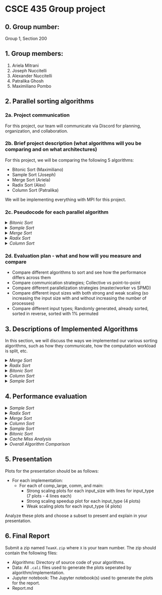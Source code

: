 # CSCE 435 Group project

## 0. Group number: 
Group 1, Section 200

## 1. Group members:
1. Ariela Mitrani
2. Joseph Nuccitelli
3. Alexander Nuccitelli
4. Patralika Ghosh
5. Maximiliano Pombo

## 2. Parallel sorting algorithms

### 2a. Project communication
For this project, our team will communicate via Discord for planning, organization, and collaboration.

### 2b. Brief project description (what algorithms will you be comparing and on what architectures)
For this project, we will be comparing the following 5 algorithms:
- Bitonic Sort (Maximiliano)
- Sample Sort (Joseph)
- Merge Sort (Ariela)
- Radix Sort (Alex)
- Column Sort (Patralika)
  
We will be implementing everything with MPI for this project.

### 2c. Pseudocode for each parallel algorithm

<details>
  <summary><i>Bitonic Sort</i></summary>
  
#### Bitonic Sort: Maximiliano
```
// Bitonic Sort is a parallel sorting algorithm that is efficient for hardware implementations and works well in a parallel computing environment.
// It requires a bitonic Sequence which is a sequence that first increases and then decreases, or is entirely increasing or decreasing.
/* Fist thing to do is recursively divide the sequence into two halves, creating a bitonic sequence from the two halves.
Then merge the bitonic sequences into larger bitonic sequences until the entire sequence is sorted.
*/
//Time Complexity of O(log2n)

int totalElements = user_input_for_array_size;
int totalProcesses;
int currentProcessId;

MPI_Init(&argc, &argv);
MPI_Comm_rank(MPI_COMM_WORLD, &currentProcessId);
MPI_Comm_size(MPI_COMM_WORLD, &totalProcesses);

int chunkSize = totalElements / totalProcesses;
int[] localChunk = new int[chunkSize];

// Generate or receive the local part of the array
if (currentProcessId == 0) {
    int[] completeArray = generateArray(totalElements);
    MPI_Scatter(completeArray, chunkSize, MPI_INT, localChunk, chunkSize, MPI_INT, 0, MPI_COMM_WORLD);
} else {
    MPI_Scatter(NULL, chunkSize, MPI_INT, localChunk, chunkSize, MPI_INT, 0, MPI_COMM_WORLD);
}

// Bitonic Sort on the local chunk
bitonicSort(localChunk, chunkSize, currentProcessId, totalProcesses);

// Gather the sorted chunks back to the root process
int[] sortedArray;
if (currentProcessId == 0) {
    sortedArray = new int[totalElements];
}
MPI_Gather(localChunk, chunkSize, MPI_INT, sortedArray, chunkSize, MPI_INT, 0, MPI_COMM_WORLD);

// Output the sorted array
if (currentProcessId == 0) {
    printf(sortedArray); 
}
return;

// Perform Bitonic Sort
void bitonicSort(int[] array, int size, int currentProcessId, int totalProcesses) {
    for (int stepSize = 2; stepSize <= size; stepSize *= 2) { 
        for (int subStep = stepSize / 2; subStep > 0; subStep /= 2) {
            // Determine the direction (ascending or descending)
            int sortDirection = (currentProcessId % (stepSize / 2) == 0) ? 1 : 0;
            bitonicMerge(array, size, subStep, sortDirection);
        }
    }
}

// Perform Bitonic Merge
void bitonicMerge(int[] array, int size, int step, int sortDirection) {
    for (int i = 0; i < size; i++) {
        // Compare and swap based on direction
        if ((sortDirection == 1 && array[i] > array[i + step]) || (sortDirection == 0 && array[i] < array[i + step])) {
            swap(array[i], array[i + step]);
        }
    }

    // Send and/or receive data from neighbors
    if (totalProcesses > 1) {
        MPI_Sendrecv(array, size, MPI_INT, neighborProcessId, 0, 
                     array, size, MPI_INT, neighborProcessId, 0, MPI_COMM_WORLD, &status);
    }
}

// Swap elements helper function 
void swap(int &first, int &second) {
    int temp = first;
    first = second;
    second = temp;
}

```

</details>

<details>
  <summary><i>Sample Sort</i></summary>
  
#### Sample Sort: Joseph
```
int arraySize = user input for array size;
int procNum;
int taskId;

MPI_Init(&argc,&argv);
MPI_Comm_rank(MPI_COMM_WORLD,&taskid);
MPI_Comm_size(MPI_COMM_WORLD,&procNum);

if(procNum == 0){
  //create the array and fill it with elements
}
MPI_Scatter(array, sizeof(array)/nbuckets, MPI_DOUBLE,procArray, sizeof(array)/nbuckets, MPI_DOUBLE, 0, MPI_COMM_WORLD);
//quick sort the samples
std::sort(procArray);
MPI_Gather(all quick sorted elements);
//select the splitters using quicksort each process will do this to avoid extra communication

//put each element in the bucket
for(i = 0; i < size/nbuckets; ++i){
  correctBucket.insert(procArray[i]);
}
//each process sorts each bucket using quick sort
std::sort(bucket);

//array is sorted now


```
</details>

<details>
  <summary><i>Merge Sort</i></summary>
  
#### Merge Sort: Ariela
```
int arraySize = user input for array size;
int procNum;
int taskId;

MPI_Init(&argc,&argv);
MPI_Comm_rank(MPI_COMM_WORLD,&taskid);
MPI_Comm_size(MPI_COMM_WORLD,&procNum);

for(n in procNum) {
  if(taskid == n) {
    int children = childCount(n, procNum); //check if left child 2n+1 is in range, right child 2n+2 is in range

    int[] array;
    if(taskid == 0)
      array = generateArray(arraySize); //this fills our array with values
      startChildProcesses(n, children, array, arraySize)
    else
      MPI_recv(array from parent process)
      MPI_send(startChildProcesses(n, children, array, arraySize) to our parent task ((n-2)/2 if even, (n-1)/2 if odd))
  }
}

if(taskid == 0)
  print(finalArray)

return; //end of program main

//helper function 1
array startChildProcesses(myId, numChildren, array, arraySize) {
  if(numChildren == 0)
    return mergeSort(array, arraySize)
  if(numChildren == 1)
    MPI_send(left half of array and size to 2*myId+1)
    sortedRight = mergeSort(right half of array, arraySize/2)
    sortedLeft; //empty array
    MPI_recv(sortedLeft from 2*myId+1)
    return combineSortedArrays(sortedRight, sortedLeft)
  if(numChildren == 2)
    MPI_send(left half of array and size to 2*myId+1)
    MPI_send(right half of array and size to 2*myId+2)
    sortedLeft; //empty array
    sortedRight; //empty array
    MPI_recv(sortedLeft from 2*myId+1)
    MPI_recv(sortedRight from 2*myId+2)
    return combineSortedArrays(sortedRight, sortedLeft, arraySizeRight, arraySizeLeft)
}

//helper function 2
mergeSort(array, arraySize) { //sequential implementation for leaf nodes
  if(arraySize = 1)
    return array;
  else
    mergesort(arrayRight, arraySizeRight)
    mergesort(arrayLeft, arraySizeLeft) //this is an estimate
    return combineSortedArrays(arrayRight, arrayLeft, arraySizeRight, arraySizeLeft)
}

//helper function 3
combineSortedArrays(sortedRight, sortedLeft, arraySizeRight, arraySizeLeft) {
  returnArray[arraySizeRight+arraySizeLeft]
  int r = 0;
  int l = 0;
  for(int i in arraySizeRight+arraySizeLeft){
    if(r = arraySizeRight) {
      returnArray[i] = sortedLeft[l]
      l++
    }
    else if(l = arraySizeLeft) {
      returnArray[i] = sortedRight[r]
      r++
    }
    else if(sortedRight[r] < sortedLeft[l]) {
      returnArray[i] = sortedRight[r]
      r++
    }
    else {
      returnArray[i] = sortedLeft[l]
      l++
    }
  }
}
```

</details>

<details>
  <summary><i>Radix Sort</i></summary>

#### Radix Sort: Alex
```
int arraySize = user input for array size
int procNum
int taskId

MPI_Init(&argc,&argv)
MPI_Comm_rank(MPI_COMM_WORLD,&taskid)
MPI_Comm_size(MPI_COMM_WORLD,&procNum)

int totalArray[arraySize]

//Generate the array
for (i in procNum) {
  int offset = arraySize / ProcNum * taskId
  totalArray[from offset to (offset + (arraySize/ProcNum)] = Array generation
}

//sort the array
for (i in numBits of type) {
  int[arraySize / ProcNum] localArray = totalArray[from offset to (offset + (arraySize/ProcNum)]

  //get total zeroes to all processes
  int localNumZeroes
  localArray, localNumZeroes = local_counting_sort(localArray, bitnumber = i)
  int localNumOnes = size(localArray) - localNumZeroes
  int totalNumZeroes
  MPI_Reduce(reduce local_num_zeroes to total_num_zeroes to process 0)
  if (taskId == 0) {
    MPI_Send(totalNumZeroes)
  }
  else {
    MPI_Recieve(totalNumZeroes from process 0)
  }

  //Getting the amount of ones and zeroes on previous processors
  int previousProcessorZeroes = 0;
  int previousProcessorOnes = 0;
  for (j in procNum) {
    if (taskId == j) {
      for (k = taskId to procNum) {
        MPI_Send(localNumZeroes, k)
        MPI_Send(localNumOnes)
      }
    }
    else {
      if (taskId > j) {
        previousProcessorZeroes += MPI_Receive(localNumZeroes, j)
        previousProcessorOnes += MPI_recieve(localNumOnes, j)
      }
    }
  }

  localSortedArray = empty.size(localArray)
  for (j in localArray) {
    int position
    if (lcoalArray[j] == 0) {
      position = j + previousProcessorZeroes
    }
    else {
      position = j + previousProcessorOnes + totalProcessorZeroes
    }
    int destProcessor = position / numProc
    int destOffset = position % numProc
    MPI_Put(localArray[j] in localSortedArray[destOffset] in processor destProcessor)
  }

  MPI_Wait until all puts complete

  localArray = localSortedArray
   
  
}


//Helper functions
local_counting_sort(localArray, bitNumber) {

  countingArray[2] = [0, 0] //Always 2 elements, number of 0s and 1s

  for (i in size(localArray)) {
    countingArray[(localArray[i] >> bitNumber) & 1]++
  }
  countingArray[1] += countArray[0]
  numZeroes = countArray[0]

  //Populate the output array
  outputArray[size(localArray)]
  for (i in size(outputArray)) {
    outputArray[countArray[localArray[i]] - 1] = inputArray[i]
    countArray[inputArray[i]]--
  }
  
  return outputArray, numZeroes
  
}
```

</details>

<details>
  <summary><i>Column Sort</i></summary> 
  
#### Column Sort: Patralika
```
#include <mpi.h>
#include <stdio.h>
#include <stdlib.h>
#include <math.h>

#define ARRAY_SIZE 16 
#define DIMENSION 4   // Dimension for 2D grid (sqrt(ARRAY_SIZE))


void sequentialSort(int *array, int size) {
   
    for (int i = 0; i < size - 1; i++) {
        for (int j = 0; j < size - i - 1; j++) {
            if (array[j] > array[j + 1]) {
                int temp = array[j];
                array[j] = array[j + 1];
                array[j + 1] = temp;
            }
        }
    }
}

// Helper function for debugging
void printArray(const char* title, int* array, int size) {
    printf("%s:\n", title);
    for (int i = 0; i < size; i++) {
        printf("%d ", array[i]);
    }
    printf("\n");
}


int main(int argc, char** argv) {
    int taskId, procNum;
    int arraySize = ARRAY_SIZE;
    int arrayDimension = DIMENSION;
    
    int globalArray[arraySize];    // Global array for the root process
    int localData[arrayDimension]; // Array for local process
    int shuffledData[arrayDimension]; // Temporary array for shuffling

    
    MPI_Init(&argc, &argv);
    MPI_Comm_rank(MPI_COMM_WORLD, &taskId);
    MPI_Comm_size(MPI_COMM_WORLD, &procNum);

    
    if (taskId == 0) {
        for (int i = 0; i < arraySize; i++) {
            globalArray[i] = arraySize - i;  
        }
    }

    // Step 1: Scatter the 2D array (divided into columns) to all processes
    MPI_Scatter(globalArray, arrayDimension, MPI_INT, localData, arrayDimension, MPI_INT, 0, MPI_COMM_WORLD);
    
    // Print local data for each process after scattering (debugging)
    // printf("Process %d received data: ", taskId);
    // for (int i = 0; i < arrayDimension; i++) {
    //     printf("%d ", localData[i]);
    // }
    // printf("\n");

    // Step 2: Each process sorts its assigned column
    sequentialSort(localData, arrayDimension);

    // Step 3: Perform row-wise transposition using MPI_Alltoall
    MPI_Alltoall(localData, 1, MPI_INT, shuffledData, 1, MPI_INT, MPI_COMM_WORLD);

    // Print shuffled data for each process after all-to-all (debugging)
    // printf("Process %d after Alltoall: ", taskId);
    // for (int i = 0; i < arrayDimension; i++) {
    //     printf("%d ", shuffledData[i]);
    // }
    // printf("\n");

    // Step 4: Each process sorts the shuffled rows
    sequentialSort(shuffledData, arrayDimension);

    // Step 5: Reverse the row transposition (transpose back)
    MPI_Alltoall(shuffledData, 1, MPI_INT, localData, 1, MPI_INT, MPI_COMM_WORLD);

    // Step 6: Final column sort (each process sorts its final column)
    sequentialSort(localData, arrayDimension);

    // Gather the final sorted columns into the global array (in the root process)
    MPI_Gather(localData, arrayDimension, MPI_INT, globalArray, arrayDimension, MPI_INT, 0, MPI_COMM_WORLD);

    // Root process prints the sorted global array
    if (taskId == 0) {
        printArray("Sorted Array", globalArray, arraySize);
    }

    
    MPI_Finalize();

    return 0;
}

```
</details>

### 2d. Evaluation plan - what and how will you measure and compare
- Compare different algorithms to sort and see how the performance differs across them
- Compare communication strategies; Collective vs point-to-point
- Compare different parallelization strategies (master/worker vs SPMD)
- Compare different input sizes with both strong and weak scaling (so increasing the input size with and without increasing the number of processes)
- Compare different input types; Randomly generated, already sorted, sorted in reverse, sorted with 1% permuted

## 3. Descriptions of Implemented Algorithms
In this section, we will discuss the ways we implemented our various sorting algorithms, such as how they communicate, how the computation workload is split, etc.

<details>
  <summary><i>Merge Sort</i></summary>
  
### Merge Sort - Ariela
My merge sort implementation was similar to my pseudocode, but after running analysis on the algorithm, I realized that I wasn't using the processors as efficiently as I could have. To fix this, I distributed the work evenly over all of the nodes by having them each generate their own data and sort it, then used the original parent-child hierarchy to determine which nodes should be executing the merge. Essentially, every node starts with an array of length totalArraySize/numNodes, sorts that, and then sends the sorted array to a specific task that will be responsible for merging the arrays together. Thus, in every step there are half the amount of processes working as there were in the previous step, which is the maximum amount of processes that can be working at one time for merge sort. 

Thicket tree:
![merge_thicket_tree](ThicketTrees/mergethicket.png)

</details>

<details>
  <summary><i>Radix Sort</i></summary>
  
### Radix Sort - Alex
This implmentation of radix sort only works for integers. It first generates arrays in each process. Each process has one segement of the array. After that it performs a local counting sort on the least significant bit of each integer. It also gets the local number of 0 bits, which come before the 1 bits. After sorting locally, the local number of 0's and 1's is distributed accordingly such that each processor has the total number of 0 bits, as well as the amount of 0 and 1 bits present in previous processors. This allows each processor to get the location of the sorted element. This has to be a stable sort, since otherwise the order would be messed up. Finally each element is moved to it's new position in reation to the total array. Intially in the psuedocode the implmentation used 1 sided communication using MPI_Put, however even though this would improve performance, it kept writing values to incorrect spots in memory. The actual implmenation uses 2 sided communication. The correctness checking first checks each array, and then checks the last element of the previous array with the first element of the next one.

Call Tree:
![image](https://github.com/user-attachments/assets/271a69e5-be2c-47c4-9b50-17839adb1e19)
Meta Data:
![image](https://github.com/user-attachments/assets/eaaafc7e-c83b-456a-8bac-c42159de99d5)
</details>

<details>
  <summary><i>Bitonic Sort</i></summary>
  
### Bitonic Sort - Maximiliano 
My implementation of the bitonic sort algorithm closely followed the pseudocode, but I made several optimizations to ensure efficient use of the available processors. Each processor begins by generating its own segment of the array, with the size of each segment determined by the total array size divided by the number of processors. This approach allows each node to perform a local bitonic sort on its chunk of the array independently.
The bitonic sort operates in multiple stages. In each stage, the processors first determine the sorting direction based on their rank and the current step size. This hierarchical structure allows for efficient merging of the sorted segments, where pairs of processors collaborate to perform the bitonic merge operation. By dynamically adjusting the step size and merging the results, I ensured that the number of active processors reduces by half in each subsequent step, maximizing parallelism during the sorting process.

Call Tree:
![column_thicket_tree](/ThicketTrees/BitonicTree.png)
Meta Data:
![column_metadata](/Metadata/BitonicMetadata.png)
 </details>

<details>
  <summary><i>Column Sort</i></summary>
  
### Column Sort - Patralika Ghosh
My implementation of the column sort closely follows the structure of my pseudocode and is largely based on Leighton's Column Sort algorithm. The algorithm generates the array according to the input type, and each process is assigned a portion of indexes based on the input size and the number of processes. Each process then sorts its assigned column and returns the sorted result. Next, I transpose the matrix with the sorted columns and reshape it into submatrices of size (r/c) X r, where r is the number of rows and c is the number of columns.
I repeat the process of column sorting, transposing, and reshaping two more times. Afterward, I perform a shift in the matrix by adding an extra column, where one half is filled with -inf values and the other half with +inf values. I sort the columns again, then remove the -inf and +inf values, resulting in a fully column-sorted matrix.


![column_thicket_tree](/ThicketTrees/columnthicket.png)
![column_metadata](/Metadata/columnMetadata.png)

</details>

<details>
  <summary><i>Sample Sort</i></summary>

### Sample Sort - Joseph Nuccitelli
First each process in my code generates their local splitters. They do this by sorting their local data and sampling splitters. Then each process sends their local splitters to the main process. The main process then sorts all of the local samples and creates global splitters. These are then broadcasted out to everyone. Then each process puts each element into the array into a bucket. The last part each process is given a bucket. They copy their given bucket and then send other processes buckets to each process. After that each process sorts their new bucket and we have a sorted array.

![image](https://github.com/user-attachments/assets/568b0958-94ce-4325-8a2c-3c12047e5180)

</details>

## 4. Performance evaluation
<details>
  <summary><i>Sample Sort</i></summary>

![comm_65536](/Graphs/GraphsSampleSort/comm_65536.png)
![comm_262144](/Graphs/GraphsSampleSort/comm_262144.png)
![comm_1048576](/Graphs/GraphsSampleSort/comm_1048576.png)
![comm_4194304](/Graphs/GraphsSampleSort/comm_4194304.png)
![comm_16777216](/Graphs/GraphsSampleSort/comm_16777216.png)
![comm_67108864](/Graphs/GraphsSampleSort/comm_67108864.png)  
Comm time vs threads. This followed the basic trend of increasing communication as process time increased. There are some blips in the graph that can be explained when there is a high amount of buckets compared to array size. What surprised me the most was how for big array sizes communication decreased at first. This on further thought makes sense as one of the factors of the complex bucket size vs. array size relationship. 
![comp_65536](/Graphs/GraphsSampleSort/comp_65536.png)
![comp_262144](/Graphs/GraphsSampleSort/comp_262144.png)
![comp_1048576](/Graphs/GraphsSampleSort/comp_1048576.png)
![comp_4194304](/Graphs/GraphsSampleSort/comp_4194304.png)
![comp_16777216](/Graphs/GraphsSampleSort/comp_16777216.png)
![comp_67108864](/Graphs/GraphsSampleSort/comp_67108864.png)
Comp time vs threads for various array sizes. These graphs are as expected. As the amount of threads increases so does the amount of buckets meaning that bucket size decreases. This means that each thread will have to sort less elements meaning that there will be less computation time. 
![main_65536](/Graphs/GraphsSampleSort/main_65536.png)
![main_262144](/Graphs/GraphsSampleSort/main_262144.png)
![main_1048576](/Graphs/GraphsSampleSort/main_1048576.png)
![main_4194304](/Graphs/GraphsSampleSort/main_4194304.png)
![main_16777216](/Graphs/GraphsSampleSort/main_16777216.png)
![main_67108864](/Graphs/GraphsSampleSort/main_67108864.png)
Main time vs process count for various array sizes. At large array sizes my program behaves as intended. With large array sizes total time is decreased as expected. With small array sizes though this is not always the case. Sorting is scaled on N log N while communication is scaled linearly. However at low array sizes communication takes the most time out of all the algorithms. Blips can be seen in some of the graphs when the proc count goes to 64 this is a result of grace being separated between different nodes. These trends make a lot of sense given the graphs.
![main_permuted_strong_speedup](/Graphs/GraphsSampleSort/main_permuted_strong_speedup.png)
![main_permuted_weak_efficiency](/Graphs/GraphsSampleSort/main_permuted_weak_efficiency.png)
![main_random_strong_speedup](/Graphs/GraphsSampleSort/main_random_strong_speedup.png)
![main_random_weak_efficiency](/Graphs/GraphsSampleSort/main_random_weak_efficiency.png)
![main_reversed_strong_speedup](/Graphs/GraphsSampleSort/main_reversed_strong_speedup.png)
![main_reversed_weak_efficiency](/Graphs/GraphsSampleSort/main_reversed_weak_efficiency.png)
![main_sorted_strong_speedup](/Graphs/GraphsSampleSort/main_sorted_strong_speedup.png)
![main_sorted_weak_efficiency](/Graphs/GraphsSampleSort/main_sorted_weak_efficiency.png)
![comm_permuted_strong_speedup](/Graphs/GraphsSampleSort/comm_permuted_strong_speedup.png)
![comm_permuted_weak_efficiency](/Graphs/GraphsSampleSort/comm_permuted_weak_efficiency.png)
![comm_random_strong_speedup](/Graphs/GraphsSampleSort/comm_random_strong_speedup.png)
![comm_random_weak_efficiency](/Graphs/GraphsSampleSort/comm_random_weak_efficiency.png)
![comm_reversed_strong_speedup](/Graphs/GraphsSampleSort/comm_reversed_strong_speedup.png)
![comm_reversed_weak_efficiency](/Graphs/GraphsSampleSort/comm_reversed_weak_efficiency.png)
![comm_sorted_strong_speedup](/Graphs/GraphsSampleSort/comm_sorted_strong_speedup.png)
![comm_sorted_weak_efficiency](/Graphs/GraphsSampleSort/comm_sorted_weak_efficiency.png)

![comp_permuted_strong_speedup](/Graphs/GraphsSampleSort/comp_permuted_strong_speedup.png)
![comp_permuted_weak_efficiency](/Graphs/GraphsSampleSort/comp_permuted_weak_efficiency.png)
![comp_random_strong_speedup](/Graphs/GraphsSampleSort/comp_random_strong_speedup.png)
![comp_random_weak_efficiency](/Graphs/GraphsSampleSort/comp_random_weak_efficiency.png)
![comp_reversed_strong_speedup](/Graphs/GraphsSampleSort/comp_reversed_strong_speedup.png)
![comp_reversed_weak_efficiency](/Graphs/GraphsSampleSort/comp_reversed_weak_efficiency.png)
![comp_sorted_strong_speedup](/Graphs/GraphsSampleSort/comp_sorted_strong_speedup.png)
![comp_sorted_weak_efficiency](/Graphs/GraphsSampleSort/comp_sorted_weak_efficiency.png)
Speedup weak and strong and efficiency weak and strong plots by threads. These trends all really make a fair amount of sense with speed increasing as problem size increases for high array counts but slightly lower for low array counts. Speedup was compared based on the 2 thread case. A spike in the comm graph for the speedup is the reason for a change in the algorithm based on the processor size. Anything above 64 processes and more synchronization is needed. This showcases the loss in speedup in communication above 64 processes.

</details>


<details>
  <summary><i>Radix Sort</i></summary>

### Radix Sort Analysis: Alexander Nuccitelli
Overall radix sort ran rather slowly due to the implementation of sending each element to each process and the end of every bit sorted, which caused massive communication overhead. Normally this would be fine however MPI doesn't like sending lots of messages very quickly, so some waits had to be added, which slowed down performance. However a good thing about this implemntation is that is is quite memory efficient, only requiring to store the main array and some constants. I was unable to run this algorithim at 1024 processors as grace would error. I was also unable to run at 2^28 array size, as this would require too much computing resources.

#### Total time spent:
Overall the program decreaces as the number of processors increase which is a sign of a parrallel program. It is intresting to note that initially there is a slight increase in time between 2 and 4 and 8 processors. This is because all of those processors still need to perform all of the communication, and the program isn't parallelized enough for the extra processors to take full effect. The reason that the randomly generated array takes the least time has to do input generation. Random inputs are generated at a smaller scale, causing there to be less communication, as the array can be sorted with less bits (but still the same number of comparisions).
![main_65536](/Graphs/RadixSortGraphs/main_65536.png)
![main_262144](/Graphs/RadixSortGraphs/main_262144.png)
![main_1048576](/Graphs/RadixSortGraphs/main_1048576.png)
![main_4194304](/Graphs/RadixSortGraphs/main_4194304.png)
![main_16777216](/Graphs/RadixSortGraphs/main_16777216.png)
![main_67108864](/Graphs/RadixSortGraphs/main_67108864.png)

The comp large graphs look exactly as expected, with the number of processors massively decreasing comparision time with an exponential decrease. There is also no difference between array type becuase the comparisions are performed on all 32 bits of an integer regardless if the array is sorted or not. Comparisions also account for a very small amount of the total time spent.
![comp_large_65536](/Graphs/RadixSortGraphs/comp_large_65536.png)
![comp_large_262144](/Graphs/RadixSortGraphs/comp_large_262144.png)
![comp_large_1048576](/Graphs/RadixSortGraphs/comp_large_1048576.png)
![comp_large_4194304](/Graphs/RadixSortGraphs/comp_large_4194304.png)
![comp_large_16777216](/Graphs/RadixSortGraphs/comp_large_16777216.png)

Communication decreases roughly with processor count. The communication time also accounts for almost all of the total time spent. A randomly sorted array is faster because as the elements are sorted between arrays, they aren't moved into the same processor that they were once in if they are already sorted. Since the randomly generated elements are smaller, they finish sorting quicker and thus have to travel to less processes.
![comm_65536](/Graphs/RadixSortGraphs/comm_65536.png)
![comm_262144](/Graphs/RadixSortGraphs/comm_262144.png)
![comm_1048576](/Graphs/RadixSortGraphs/comm_1048576.png)
![comm_4194304](/Graphs/RadixSortGraphs/comm_4194304.png)
![comm_16777216](/Graphs/RadixSortGraphs/comm_16777216.png)
![comm_67108864](/Graphs/RadixSortGraphs/comm_67108864.png)

#### Strong Speedup/Weak Efficiency Plots

Ultimately, this implementation of radix sort is quite inefficient. There is some speed up in main for an increase of processors, which is a sign of a parallelized program. In addtion, the bigger the array size, the greater the speed up. This makes sense as well as the bigger array size has more elements, which leads to a greater benifit of having more processsors. However the weak efficiency graphs demonstrate that even though the algorthims do speed up, they do not speed up well with the addition of new processors. As new processors are being added, the gain in performance isn't enoguh based on the extra resources spent. There is little to no difference in input type.

![main_permuted_strong_speedup](/Graphs/RadixSortGraphs/main_permuted_strong_speedup.png)
![main_permuted_weak_efficiency](/Graphs/RadixSortGraphs/main_permuted_weak_efficiency.png)
![main_random_strong_speedup](/Graphs/RadixSortGraphs/main_random_strong_speedup.png)
![main_random_weak_efficiency](/Graphs/RadixSortGraphs/main_random_weak_efficiency.png)
![main_reversed_strong_speedup](/Graphs/RadixSortGraphs/main_reversed_strong_speedup.png)
![main_reversed_weak_efficiency](/Graphs/RadixSortGraphs/main_reversed_weak_efficiency.png)
![main_sorted_strong_speedup](/Graphs/RadixSortGraphs/main_sorted_strong_speedup.png)
![main_sorted_weak_efficiency](/Graphs/RadixSortGraphs/main_sorted_weak_efficiency.png)

All of the problems for main are nonexistent for the comparison region. Espically as the array size increases, the weak efficiency graphs are just straight lines, which is ideal. The speedup graphs also corespond to the number of processors much closer than the main graphs. There is no difference in input type, as input type doesn't affect the comparison regions time at all.

![comp_large_permuted_strong_speedup](/Graphs/RadixSortGraphs/comp_large_permuted_strong_speedup.png)
![comp_large_permuted_weak_efficiency](/Graphs/RadixSortGraphs/comp_large_permuted_weak_efficiency.png)
![comp_large_random_strong_speedup](/Graphs/RadixSortGraphs/comp_large_random_strong_speedup.png)
![comp_large_random_weak_efficiency](/Graphs/RadixSortGraphs/comp_large_random_weak_efficiency.png)
![comp_large_reversed_strong_speedup](/Graphs/RadixSortGraphs/comp_large_reversed_strong_speedup.png)
![comp_large_reversed_weak_efficiency](/Graphs/RadixSortGraphs/comp_large_reversed_weak_efficiency.png)
![comp_large_sorted_strong_speedup](/Graphs/RadixSortGraphs/comp_large_sorted_strong_speedup.png)
![comp_large_sorted_weak_efficiency](/Graphs/RadixSortGraphs/comp_large_sorted_weak_efficiency.png)

These communication region graphs almost look identical to the main graphs. This is becuase since the communication region takes up the vast majority of the time spent on the algorithm, its strong speedup and weak efficeincy graphs overpower the comparison region when combined into the main graphs.

![comm_permuted_strong_speedup](/Graphs/RadixSortGraphs/comm_permuted_strong_speedup.png)
![comm_permuted_weak_efficiency](/Graphs/RadixSortGraphs/comm_permuted_weak_efficiency.png)
![comm_random_strong_speedup](/Graphs/RadixSortGraphs/comm_random_strong_speedup.png)
![comm_random_weak_efficiency](/Graphs/RadixSortGraphs/comm_random_weak_efficiency.png)
![comm_reversed_strong_speedup](/Graphs/RadixSortGraphs/comm_reversed_strong_speedup.png)
![comm_reversed_weak_efficiency](/Graphs/RadixSortGraphs/comm_reversed_weak_efficiency.png)
![comm_sorted_strong_speedup](/Graphs/RadixSortGraphs/comm_sorted_strong_speedup.png)
![comm_sorted_weak_efficiency](/Graphs/RadixSortGraphs/comm_sorted_weak_efficiency.png)

</details>

<details>
  <summary><i>Merge Sort</i></summary>

### Merge Sort Analysis: Ariela Mitrani
This document will focus on the analysis of the parallelized merge sort algorithm that was implemented for this project using a variety of different visualizations generated from Caliper files. The report file specified the following graphs to analyze for the presentation, so the graphs I will be analyzing in this document are:

For each of comp_large, comm, and main:
- Strong scaling plots for each input_size with lines for input_type (7 plots - 4 lines each)
- Strong scaling speedup plot for each input_type (4 plots)
- Weak scaling plots for each input_type (4 plots)

Only a subset of these will be in our final presentation, but the below will include a detailed analysis on each of these groups. These were tested with array sizes 2^16, 2^18, 2^20, 2^22, 2^24, 2^26, 2^28, process numbers 2, 4, 8, 16, 32, 64, 128, 256, 512, 1024, and input types sorted, random, reverse sorted, and 1% perturbed.

Aside from the graphs below, we also recorded variance in average time per rank. It is worth noting that this variance increased with problem size for both comm and comp, because due to my implementation of merge sort, each process works at most twice (once to sort its part of the array and once to merge two sub-arrays together), so the difference in the times it takes to do these things between tasks will be greater when the difference in the array sizes each task is merging increase.

#### Main: Total Time for Program Execution
For the measurements for this section, we used Max time/rank from the Cali file, which would be the time taken by the task that does the final merge and the correctness check.

##### Strong Scaling Plots
This section has 7 graphs that span the seven different array sizes specified above, with each one having a line for each input type. the most important observations from these graphs are the following:

- The smallest array size, 65536, shows that the total program time actually increases as more processes are added. This is because the added communication overhead for additional processes heavily outweighs any benefit to computation time that those processes add on such a small problem size.
- As the array sizes increase, the point where total execution time gets worse instead of better with more processes shifts to the right (higher number of processes), and the process numbers before that point have a much steeper downward trend. This is because as the problem size increases, the value of adding processes also increases, and this break-even point is larger for larger problem sizes.
- The difference between the different input types is minimal, but the slowest is consistently random. This makes sense, as the program is not able to optimize the likely next choice as efficiently. Permuted was typically the next slowest, followed by sorted and finally reversed. The important thing to note here is that data that was random was consistently slower, as the other three times were much closer to each other than to the random time.
- As the problem size got large enough to make all the added processes helpful, the graph formed a smooth exponential decrease. We will discuss the slope of this in the following section. Another thing of note here is that the minimum time for the largest problem size (268435456) never dips below 5 seconds, suggesting that this is the amount of time that cannot be parallelized effectively.

![main_65536](/Graphs/GraphsMergeSort/main_65536.png)
![main_262144](/Graphs/GraphsMergeSort/main_262144.png)
![main_1048576](/Graphs/GraphsMergeSort/main_1048576.png)
![main_4194304](/Graphs/GraphsMergeSort/main_4194304.png)
![main_16777216](/Graphs/GraphsMergeSort/main_16777216.png)
![main_67108864](/Graphs/GraphsMergeSort/main_67108864.png)
![main_268435456](/Graphs/GraphsMergeSort/main_268435456.png)



##### Strong Speedup/Weak Efficiency Plots
These graphs show both the strong speedup and weak efficiency relative to time on two processes for all of the given input types. Each graph has a line for every input size. The observations we can make are as follows:

- There isn't a significant difference between these graphs for permuted, random, reversed, and sorted data, because they all follow the same trends even if the times differ slightly.
- The strong speedup for these graphs seems to be much closer to a linear speedup at the beginning, before leveling out to a constant or even decreasing speedup with processes added. Once again, this is because the problem size is not large enough to have a significant speedup after a certain number of processes, and the amount it speeds up starts to decrease after that point.
- Following the same reasoning, the larger problem sizes are always higher on the graph (e.g. the lines are in order of problem size). This is because for a larger problem size, the amount of speedup that is obtained by using more processors tends to be better, and that speedup doesn't hit a limit until a higher processor number (and the limit is higher).
- Looking at the weak efficiency graphs, we once again see the trend that larger problem sizes have a higher efficiency overall. However, all of the weak scaling for these processes decreases quickly until it levels out around the point where it cannot decrease any more. This relates to the slope we saw in the strong scaling plots; Even though the problem execution time decreased on a curve as the process number increased, this was not a proportional relationship (where doubling the processes halves the execution time), and thus the weak scaling efficiency drops away from 1 quickly.
![main_permuted_strong_speedup](/Graphs/GraphsMergeSort/main_permuted_strong_speedup.png)
![main_permuted_weak_efficiency](/Graphs/GraphsMergeSort/main_permuted_weak_efficiency.png)
![main_random_strong_speedup](/Graphs/GraphsMergeSort/main_random_strong_speedup.png)
![main_random_weak_efficiency](/Graphs/GraphsMergeSort/main_random_weak_efficiency.png)
![main_reversed_strong_speedup](/Graphs/GraphsMergeSort/main_reversed_strong_speedup.png)
![main_reversed_weak_efficiency](/Graphs/GraphsMergeSort/main_reversed_weak_efficiency.png)
![main_sorted_strong_speedup](/Graphs/GraphsMergeSort/main_sorted_strong_speedup.png)
![main_sorted_weak_efficiency](/Graphs/GraphsMergeSort/main_sorted_weak_efficiency.png)

#### Comp_Large: Average Time Spent Computing (Sorting) Per Processor
For the measurements for this section, we used Avg time/rank from the Cali file, which would be the average amount of time each task takes to sort and merge its sections of the array.

##### Strong Scaling Plots
These graphs are set up the same way as the strong scaling graphs for main, with the following observations:

- Unlike the graphs for main, these graphs generally decrease exponentially for every problem size (with some random variations that can be caused by outside factors, like grace speed).
- These graphs follow the same trend between input types; Random is the slowest by a large margin, followed by permuted, sorted, and reversed all with close execution types.
- These graphs all tend to approach 0 even for large problem sizes, demonstrating that for large computations, there is no bottleneck added as more processes are added. If we were to include comp_small in these, there would likely be a small bottleneck but not much. In addition, these graphs seem to decrease faster than the ones for main, which we will verify in the next section by analyzing the strong speedup/weak efficiency plots.
![comp_large_65536](/Graphs/GraphsMergeSort/comp_large_65536.png)
![comp_large_262144](/Graphs/GraphsMergeSort/comp_large_262144.png)
![comp_large_1048576](/Graphs/GraphsMergeSort/comp_large_1048576.png)
![comp_large_4194304](/Graphs/GraphsMergeSort/comp_large_4194304.png)
![comp_large_16777216](/Graphs/GraphsMergeSort/comp_large_16777216.png)
![comp_large_67108864](/Graphs/GraphsMergeSort/comp_large_67108864.png)
![comp_large_268435456](/Graphs/GraphsMergeSort/comp_large_268435456.png)

##### Strong Speedup/Weak Efficiency Plots
These graphs show strong speedup and weak efficiency for the large computations in our program (such as one-processor merge sort and merging sorted arrays). We can observe the following:

- There is a strange bump on the weak efficiency graphs for 256 processors. This may be for a number of reasons, but I ran this test at a different time than some of the others so it may just have been network conditions, or it may be that the architecture distributes the processes differently for 256 processes (across nodes/tasks).
- The weak efficiency is pretty consistent and close to 1, but starts to decrease slightly as the process count gets large. This shows that at least for our computation steps, this program is pretty well parallelized (e.g. the amount of time to double the problem size with double the processors remains about constant).
- The strong speedup is close to linear, but the smaller the problem size, the more it starts to deviate from that linearity. This is  because, past a certain point, the amount of work each task does becomes so small that the added processors don't add as much efficiency. This is also why we see a slight decrease in weak efficiency with an increasing process count.
- Once again, there are no huge differences between the types of inputs for efficiency. In addition, just like for main, the larger problem sizes tend to hold the desired trends (linearity and weak efficiency = 1) better, as demonstrated by the lines being roughly in order of problem size.
![comp_large_permuted_strong_speedup](/Graphs/GraphsMergeSort/comp_large_permuted_strong_speedup.png)
![comp_large_permuted_weak_efficiency](/Graphs/GraphsMergeSort/comp_large_permuted_weak_efficiency.png)
![comp_large_random_strong_speedup](/Graphs/GraphsMergeSort/comp_large_random_strong_speedup.png)
![comp_large_random_weak_efficiency](/Graphs/GraphsMergeSort/comp_large_random_weak_efficiency.png)
![comp_large_reversed_strong_speedup](/Graphs/GraphsMergeSort/comp_large_reversed_strong_speedup.png)
![comp_large_reversed_weak_efficiency](/Graphs/GraphsMergeSort/comp_large_reversed_weak_efficiency.png)
![comp_large_sorted_strong_speedup](/Graphs/GraphsMergeSort/comp_large_sorted_strong_speedup.png)
![comp_large_sorted_weak_efficiency](/Graphs/GraphsMergeSort/comp_large_sorted_weak_efficiency.png)


#### Comm: Average Time Spent Communicating Per Processor
For the measurements for this section, we used Avg time/rank from the Cali file, which would be the average amount of time each task spends sending or receiving data from other tasks.

##### Strong Scaling Plots
These graphs are set up the same way as the strong scaling graphs for main, with the following observations:

- For smaller problem sizes, the average time spent communicating increases as process count increases. However, like our graphs for main, the graphs start to show the expected trend with larger process sizes, which is a decrease in average communication time as process count increases. This seems counter-intuitive, as with more processes we would expect more communication. However, even though we do have more communication as more tasks are added, we end up having less communication time per processor. This is because the smaller operations that are present for more processes are not time-consuming enough to lead to the same amount of average work for the processes.
- A strange feature of these graphs is the sharp increase from 2 to 4 processes. This is due to the structure of the program, which makes the communication between the last two processes more ideal than other communications. Because of this, the comm time for 2 processes is lower than that for 4+ processes, and thus it deviates from the trend. If I were to change my implementation so that this wasn't the case, this would be a smooth curve all the way through -- however, the original design I had and the changes I made do not have the most optimal communication.
- Unlike main and comp, there is no relationship between input type and these graphs, which makes sense because the communication time does not consider the contents of the data it is sending, but rather just the data itself.
![comm_65536](/Graphs/GraphsMergeSort/comm_65536.png)
![comm_262144](/Graphs/GraphsMergeSort/comm_262144.png)
![comm_1048576](/Graphs/GraphsMergeSort/comm_1048576.png)
![comm_4194304](/Graphs/GraphsMergeSort/comm_4194304.png)
![comm_16777216](/Graphs/GraphsMergeSort/comm_16777216.png)
![comm_67108864](/Graphs/GraphsMergeSort/comm_67108864.png)
![comm_268435456](/Graphs/GraphsMergeSort/comm_268435456.png)

##### Strong Speedup/Weak Efficiency Plots
These graphs show strong speedup and weak efficiency for the communication between tasks in our program (such as send and receive). We can observe the following:

- Like the other strong speedup graphs, the larger the problem, the better the speedup. However, these speedup graphs are nowhere near linear, and actually seem to be pretty constant/decrease to reach zero. This is because the communication, while it takes up slightly less time on average for more processes, definitely doesn't decrease efficiently for large sizes of N (and isn't meant to). The implementation of this algorithm focused mostly on achieving strong linear speedup for the computation portion (which is the expensive part of this problem), rather than minimizing communication time.
- In the weak efficiency graphs, we see that these rapidly go to zero. Again, this is because the communication time isn't able to parallelize well for a merge sort algorithm - this is the feature that is bottlenecking the speedup of main. However, we can still observe that larger problem sizes have slightly larger values for efficiency, although not by much. This is also reflected in the strong speedup graphs, where larger problems exhibited better speedup.
![comm_permuted_strong_speedup](/Graphs/GraphsMergeSort/comm_permuted_strong_speedup.png)
![comm_permuted_weak_efficiency](/Graphs/GraphsMergeSort/comm_permuted_weak_efficiency.png)
![comm_random_strong_speedup](/Graphs/GraphsMergeSort/comm_random_strong_speedup.png)
![comm_random_weak_efficiency](/Graphs/GraphsMergeSort/comm_random_weak_efficiency.png)
![comm_reversed_strong_speedup](/Graphs/GraphsMergeSort/comm_reversed_strong_speedup.png)
![comm_reversed_weak_efficiency](/Graphs/GraphsMergeSort/comm_reversed_weak_efficiency.png)
![comm_sorted_strong_speedup](/Graphs/GraphsMergeSort/comm_sorted_strong_speedup.png)
![comm_sorted_weak_efficiency](/Graphs/GraphsMergeSort/comm_sorted_weak_efficiency.png)


#### Possible Optimizations Missed
After running all of my analysis and looking at my code structure, I determined a few optimizations that could be done to make my code more efficient. When I discussed with the professor, she said that while I didn't have to rerun my code/regenerate my graphs, I should discuss some of these optimizations in this analysis to see how I could improve my algorithm for future work. The changes I would make to optimize this are the following:

- Generate a universally sorted array (all of the data on P0 is less than all of the data on P1, etc), and implement an in-order merge that takes two sorted arrays where all of one is strictly greater than all of the other. This would make the merge step much faster if we add a condition that one array in the merge is always strictly less than the other because we would only have one comparison to do.
- To make the above optimization possible, we would also have to send the data to the same task(s) as long as possible. My current implementation sends data from two different nodes to a third node, but a more efficient way to do this would be to have the merge happen on one of the nodes with data, reducing the amount of data that needs to be sent per merge step by half. To do this, process A would merge itself with process B rather than process C merging process B and process A together.

However, aside from these optimizations, my merge sort is fairly efficient, even in the computation step which exhibits almost strong scaling. Merge sort isn't a perfectly parallelizable algorithm due to the communication overhead, but this implementation exhibits/explains the required trends.
</details>

<details>
  <summary><i>Column Sort</i></summary>
  
  INSERT HERE

</details>

<details>
  <summary><i>Sample Sort</i></summary>
  
  INSERT HERE

</details>

<details>
  <summary><i>Bitonic Sort</i></summary>
  
  # Bitonic Sort Analysis: Maximiliano Pombo
This document will focus on the analysis of the parallelized bitonic sort algorithm that was implemented for this project using a variety of different visualizations generated from Caliper files. The report file specified the following graphs to analyze for the presentation, so the graphs I will be analyzing in this document are:

Only a subset of these will be in our final presentation, but the below will include a detailed analysis on each of these groups. These were tested with array sizes 2^16, 2^18, 2^20, 2^22, 2^24, 2^26, 2^28, process numbers 2, 4, 8, 16, 32, 64, 128, 256, 512, 1024, and input types sorted, random, reverse sorted, and 1% perturbed.


## Main: Total Time for Program Execution
For the measurements for this section, we used Max time/rank from the Cali file, which would be the time taken by the task that does the final merge and the correctness check.

### Strong Scaling Plots
This section has 6 graphs that span the seven different array sizes specified above, with each one having a line for each input type. the most important observations from these graphs are the following:

- The smallest array size, 65536, shows that the total program time actually increases as more processes are added. This is because the added communication overhead for additional processes heavily outweighs any benefit to computation time that those processes add on such a small problem size.
- For all input sizes, the type of input (sorted, reverse, random, perturbed) didn't have a large effect on performance. This is due to the way bitonic sort works, as it is an oblivious sorting algorithm that performs the same sequence of comparisons and swaps regardless of the initial order of the elements. Bitonic sort follows a fixed pattern of merging and sorting phases, making it insensitive to input distribution and maintaining consistent performance across different input types.
- For input sizes "262144, 1048576, 4194304, 16777216" we see an increase in time when using 128 processors. This might be due to the overhead associated with managing and synchronizing a larger number of processors. As the number of processors increases, communication and coordination between processors become more complex and can introduce latency, especially if the problem size is not large enough to efficiently utilize all the processors.
- As the problem size got large enough to make all the added processes helpful, the graph formed a smooth exponential decrease for all input types.

![main_65536](/Graphs/CorrectGraphsBitonic/main_65536.png)
![main_262144](/Graphs/CorrectGraphsBitonic/main_262144.png)
![main_1048576](/Graphs/CorrectGraphsBitonic/main_1048576.png)
![main_4194304](/Graphs/CorrectGraphsBitonic/main_4194304.png)
![main_16777216](/Graphs/CorrectGraphsBitonic/main_16777216.png)
![main_67108864](/Graphs/CorrectGraphsBitonic/main_67108864.png)

### Strong Speedup/Weak Efficiency Plots
These graphs show both the strong speedup and weak efficiency relative to time on two processes for all of the given input types. Each graph has a line for every input size. The observations we can make are as follows:

- There isn't a significant difference between these graphs for permuted, random, reversed, and sorted data, because they all follow the same trends even if the times differ slightly.
- The bitonic sort algorithm demonstrates significantly higher speedup with larger input sizes, peaking around 9 for the largest dataset (26,843,546) in random input scenarios, while smaller datasets yield lower speedup values.
- Across various input types (1% perturbed, random, reverse sorted, and sorted), the algorithm maintains a robust performance, with maximum speedup levels generally ranging from 6 to 8, indicating its effectiveness in a parallel processing environment.
- Weak efficiency sharply decreases as the number of threads increases, approaching zero at higher thread counts, highlighting that simply adding threads does not equate to effective utilization of computational resources.

![main_permuted_strong_speedup](/Graphs/CorrectGraphsBitonic/main_permuted_strong_speedup.png)
![main_permuted_weak_efficiency](/Graphs/CorrectGraphsBitonic/main_permuted_weak_efficiency.png)
![main_random_strong_speedup](/Graphs/CorrectGraphsBitonic/main_Random_strong_speedup.png)
![main_random_weak_efficiency](/Graphs/CorrectGraphsBitonic/main_Random_weak_efficiency.png)
![main_reversed_strong_speedup](/Graphs/CorrectGraphsBitonic/main_reversed_strong_speedup.png)
![main_reversed_weak_efficiency](/Graphs/CorrectGraphsBitonic/main_reversed_weak_efficiency.png)
![main_sorted_strong_speedup](/Graphs/CorrectGraphsBitonic/main_Sorted_strong_speedup.png)
![main_sorted_weak_efficiency](/Graphs/CorrectGraphsBitonic/main_Sorted_weak_efficiency.png)

## Comp_Large: Average Time Spent Computing (Sorting) Per Processor
For the measurements for this section, we used Avg time/rank from the Cali file, which would be the average amount of time each task takes to sort and merge its sections of the array.

### Strong Scaling Plots
These graphs are set up the same way as the strong scaling graphs for main, with the following observations:

- Unlike the graphs for main, these graphs generally decrease exponentially for every problem size 
- For larger input sizes (like 4,194,304 and 16,777,216), the time reduction begins to plateau as the number of threads approaches 1,000, suggesting diminishing returns for adding more threads beyond a certain point.
- These graphs follow the same trend between input types where the input type seems to have little to no effect on the execution times.
- These graphs all tend to approach 0 even for large problem sizes, demonstrating that for large computations, there is no bottleneck added as more processes are added. If we were to include comp_small in these, there would likely be a small bottleneck but not much. In addition, these graphs seem to decrease faster than the ones for main, which we will verify in the next section by analyzing the strong speedup/weak efficiency plots.

![comp_large_65536](/Graphs/CorrectGraphsBitonic/comp_65536.png)
![comp_large_262144](/Graphs/CorrectGraphsBitonic/comp_262144.png)
![comp_large_1048576](/Graphs/CorrectGraphsBitonic/comp_1048576.png)
![comp_large_4194304](/Graphs/CorrectGraphsBitonic/comp_4194304.png)
![comp_large_16777216](/Graphs/CorrectGraphsBitonic/comp_16777216.png)
![comp_large_67108864](/Graphs/CorrectGraphsBitonic/comp_67108864.png)

### Strong Speedup/Weak Efficiency Plots
These graphs show strong speedup and weak efficiency for the large computations in our program. We can observe the following:

- The bitonic sort algorithm exhibits good speedup across various input sizes, indicating its robust performance in parallel processing environments, particularly with larger datasets.
- All input types (1% perturbed, random, reverse sorted, and sorted) show similar speedup trends, suggesting that the algorithm effectively harnesses available threads regardless of data arrangement.
- Weak efficiency remains around 1.0 to 1.1 for most thread counts, demonstrating efficient utilization of computational resources; however, occasional dips highlight variability in performance, particularly at certain thread counts.
- The minor fluctuations in weak efficiency across different input types indicate that while the algorithm generally scales well, there are challenges related to workload management and thread utilization that could be optimized further.

![comp_large_permuted_strong_speedup](/Graphs/CorrectGraphsBitonic/comp_permuted_strong_speedup.png)
![comp_large_permuted_weak_efficiency](/Graphs/CorrectGraphsBitonic/comp_permuted_weak_efficiency.png)
![comp_large_random_strong_speedup](/Graphs/CorrectGraphsBitonic/comp_Random_strong_speedup.png)
![comp_large_random_weak_efficiency](/Graphs/CorrectGraphsBitonic/comp_Random_weak_efficiency.png)
![comp_large_reversed_strong_speedup](/Graphs/CorrectGraphsBitonic/comp_reversed_strong_speedup.png)
![comp_large_reversed_weak_efficiency](/Graphs/CorrectGraphsBitonic/comp_reversed_weak_efficiency.png)
![comp_large_sorted_strong_speedup](/Graphs/CorrectGraphsBitonic/comp_Sorted_strong_speedup.png)
![comp_large_sorted_weak_efficiency](/Graphs/CorrectGraphsBitonic/comp_Sorted_weak_efficiency.png)


## Comm: Average Time Spent Communicating Per Processor
For the measurements for this section, we used Avg time/rank from the Cali file, which would be the average amount of time each task spends sending or receiving data from other tasks.

### Strong Scaling Plots
These graphs are set up the same way as the strong scaling graphs for main, with the following observations:

- Across all input sizes, communication time drops significantly as the number of threads increases, particularly noticeable from 0 to about 200 threads, where there is a sharp decline.
- For larger thread counts (beyond 200), the communication time stabilizes at very low levels (close to 0 seconds), suggesting that increasing the number of threads further does not significantly impact the communication time due to efficient handling of data in parallel.
- The communication time analysis of the bitonic sort algorithm reveals that it scales effectively with increasing thread counts, demonstrating a significant reduction in overhead as the workload is distributed. This efficiency is consistent across various input sizes and types, suggesting that the algorithm is well-optimized for parallel processing environments, even as input complexity increases.

![comm_65536](/Graphs/CorrectGraphsBitonic/comm_65536.png)
![comm_262144](/Graphs/CorrectGraphsBitonic/comm_262144.png)
![comm_1048576](/Graphs/CorrectGraphsBitonic/comm_1048576.png)
![comm_4194304](/Graphs/CorrectGraphsBitonic/comm_4194304.png)
![comm_16777216](/Graphs/CorrectGraphsBitonic/comm_16777216.png)
![comm_67108864](/Graphs/CorrectGraphsBitonic/comm_67108864.png)

### Strong Speedup/Weak Efficiency Plots
These graphs show strong speedup and weak efficiency for the communication between tasks in our program (such as send and receive). We can observe the following:

- The graphs show a sharp increase in speedup at lower thread counts, particularly for input types with smaller sizes (e.g., 65536 and 262144). This suggests that increasing the number of threads significantly enhances performance up to a certain point, highlighting the effectiveness of parallel processing in handling smaller data sets.
- The weak efficiency graphs demonstrate an initial spike in efficiency at low thread counts, followed by a sharp decline as the number of threads increases. This indicates that while more threads can improve speed, the efficiency per thread drops significantly, particularly evident with larger input sizes.
- The results indicate a clear trade-off between speedup and weak efficiency. While utilizing more threads can lead to substantial speed improvements, it often comes at the cost of efficiency. This underscores the importance of optimizing thread usage and considering input characteristics to achieve the best performance in parallel algorithms. 

![comm_permuted_strong_speedup](/Graphs/CorrectGraphsBitonic/comm_permuted_strong_speedup.png)
![comm_permuted_weak_efficiency](/Graphs/CorrectGraphsBitonic/comm_permuted_weak_efficiency.png)
![comm_random_strong_speedup](/Graphs/CorrectGraphsBitonic/comm_Random_strong_speedup.png)
![comm_random_weak_efficiency](/Graphs/CorrectGraphsBitonic/comm_Random_weak_efficiency.png)
![comm_reversed_strong_speedup](/Graphs/CorrectGraphsBitonic/comm_reversed_strong_speedup.png)
![comm_reversed_weak_efficiency](/Graphs/CorrectGraphsBitonic/comm_reversed_weak_efficiency.png)
![comm_sorted_strong_speedup](/Graphs/CorrectGraphsBitonic/comm_Sorted_strong_speedup.png)
![comm_sorted_weak_efficiency](/Graphs/CorrectGraphsBitonic/comm_Sorted_weak_efficiency.png)


### Overall performance
The bitonic sort algorithm is well-suited for parallelization because it inherently breaks down the data into independent subproblems that can be sorted separately. While it struggled with smaller input sizes and did not benefit from parallel processing, its performance significantly improved as the input size increased, demonstrating its effective use of parallelism for larger datasets.


## Possible Optimizations Missed
After running all of my analysis and looking at my code structure, I determined a few optimizations that could be done: 
- Dynamic Load Balancing and Thread Pooling: Implementing dynamic load balancing can ensure even distribution of workloads across threads, while using thread pooling can reduce the overhead of thread creation and destruction, enhancing overall performance.
- Minimizing Communication Overhead and Cache Optimization: Strategies to reduce inter-thread communication, such as shared memory usage, and optimizing memory access patterns to improve cache locality can significantly lower latency and improve sorting efficiency.
- Algorithmic Refinements and Utilization of Modern CPU Capabilities: Exploring hybrid sorting techniques, algorithmic adaptations based on input characteristics, and employing SIMD (Single Instruction, Multiple Data) instructions can enhance performance by better leveraging available computational resources.


</details>

<details>
  <summary><i>Cache Miss Analysis</i></summary>
  
  INSERT HERE

</details>

<details>
  <summary><i>Overall Algorithm Comparison</i></summary>
  
  ### Main Execution Time

  Overall, each of the different algorthims had wildly different execution times. Radix sort was by far the slowest algorithm as it had quite a lot of communication overhead due to sending each element invduvally to each processor. The graph shown below is with radix sort.
  
  ![overall graph with radix sort](/Graphs/ComparisonGraphs/OverallGraphWithRadixSort.jpg)

  This is the same graph shown above but without radix sort, so other trends in algorthims can be viewed more clearly. Merge sort and sample sort perform by far the best, as they take limited time, even at lower processor counts. Intrestingly, bitonic sort intially takes more time than column sort, however column sort increases with the number of processors while bitonic sort decreases with the number of processors. The expected behavior for all algortihms is that as you add more processors, the execution time decreases. The reason the column sort doesn't display this property is that the communcation between processes increases faster than the comparison benifit for including more processors.

  ![overall graph without radix sort](/Graphs/ComparisonGraphs/OverallGraphWithoutRadixSort.jpg)

</details>

## 5. Presentation
Plots for the presentation should be as follows:
- For each implementation:
    - For each of comp_large, comm, and main:
        - Strong scaling plots for each input_size with lines for input_type (7 plots - 4 lines each)
        - Strong scaling speedup plot for each input_type (4 plots)
        - Weak scaling plots for each input_type (4 plots)

Analyze these plots and choose a subset to present and explain in your presentation.

## 6. Final Report
Submit a zip named `TeamX.zip` where `X` is your team number. The zip should contain the following files:
- Algorithms: Directory of source code of your algorithms.
- Data: All `.cali` files used to generate the plots seperated by algorithm/implementation.
- Jupyter notebook: The Jupyter notebook(s) used to generate the plots for the report.
- Report.md



